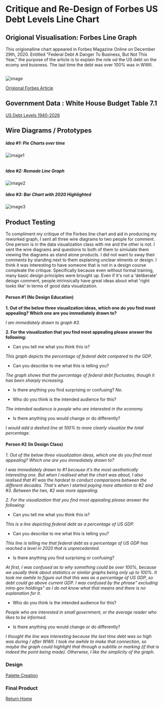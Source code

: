 # Critique and Re-Design of Forbes US Debt Levels Line Chart

## Origional Visualisation: Forbes Line Graph

This origionalline chart appeared in Forbes Magazine Online on December 29th, 2020. Entitled "Federal Debt A Danger To Business, But Not This Year," the purpose of the article is to explain the role od the US debt on the ecomy and buisness. The last time the debt was over 100% was in WWII.

<img src="https://github.com/Jonr1944/JReisherPortfolio/blob/main/Origional%20Chart%20(2)" class="img-responsive" alt=""> </div>

![image](https://github.com/Jonr1944/JReisherPortfolio/blob/main/Origional%20Chart%20(2).jpg)

[Origional Forbes Article](https://www.forbes.com/sites/billconerly/2021/12/29/federal-debt-a-danger-to-business-but-not-this-year/?sh=3d6bd56f1497)

## Government Data : White House Budget Table 7.1

[US Debt Levels 1940-2026](https://www.whitehouse.gov/omb/historical-tables/)

## Wire Diagrams / Prototypes

##### Idea #1: Pie Charts over time

![image1](https://github.com/Jonr1944/JReisherPortfolio/blob/main/Jreisher_Idea1.jpg)

<img src="https://github.com/Jonr1944/JReisherPortfolio/blob/main/Jreisher_Idea1.jpg" class="img-responsive" alt=""> </div>

##### Idea #2: Remade Line Graph

![image2](https://github.com/Jonr1944/JReisherPortfolio/blob/main/jreisher_idea2.jpg)

##### Idea #3: Bar Chart with 2020 Highlighted

![image3](https://github.com/Jonr1944/JReisherPortfolio/blob/main/jreisher_Idea3.jpg)

## Product Testing

To compliment my critique of the Forbes line chart and aid in producing my reworked graph, I sent all three wire diagrams to two people for comment. One person is in the data visualization class with me and the other is not. I sent the wire diagrams and questions to both of them to simiulate them viewing the diagrams as stand alone products. I did not want to sway their comments by standing next to them explaining unclear elments or design. I think it was interesting to have someone that is not in a design course compleate the critique. Specifically because even without formal training, many basic design principles were brought up. Even if it's not a 'deliberate' deisgn comment, people intrinsically have great ideas about what 'right looks like' in terms of good data visualization. 

#### Person #1 (No Design Education)

**1. Out of the below three visualization ideas, which one do you find most appealing? Which one are you immediately drawn to?**

_I am immediately drawn to graph #3._  

**2. For the visualization that you find most appealing please answer the following:**

- Can you tell me what you think this is?

_This graph depicts the percentage of federal debt compared to the GDP._

- Can you describe to me what this is telling you?

_The graph shows that the percentage of federal debt fluctuates, though it has been sharply increasing._

- Is there anything you find surprising or confusing?
_No._

- Who do you think is the intended audience for this?

_The intended audience is people who are interested in the economy._

- Is there anything you would change or do differently?

_I would add a dashed line at 100% to more clearly visualize the total percentage._

#### Person #2 (In Design Class)

*1. Out of the below three visualization ideas, which one do you find most appealing? Which one are you immediately drawn to?*

_I was immediately drawn to #1 because it's the most aesthetically interesting one. But when I realised what the chart was about, I also realised that #1 was the hardest to conduct comparisons between the different decades. That's when I started paying more attention to #2 and #3. Between the two, #2 was more appealing._ 

*2. For the visualization that you find most appealing please answer the following:*

- Can you tell me what you think this is? 

_This is a line depicting federal debt as a percentage of US GDP._

- Can you describe to me what this is telling you?

_This line is telling me that federal debt as a percentage of US GDP has reached a level in 2020 that is unprecedented._ 

- Is there anything you find surprising or confusing?

_At first, I was confused as to why something could be over 100%, because we usually think about statistics or similar graphs being only up to 100%. It took me awhile to figure out that this was as a percentage of US GDP, so debt could go above current GDP. I was confused by the phrase" excluding intra-gov holdings" as I do not know what that means and there is no explanation for it._ 

- Who do you think is the intended audience for this?

_People who are interested in small government, or the average reader who likes to be informed._

- Is there anything you would change or do differently?

_I thought the line was interesting because the last time debt was so high was during / after WWII. I took me awhile to make that connection, so maybe the graph could highlight that through a subtitle or marking (if that is indeed the point being made). Otherwise, I like the simplicity of the graph._ 


### Design

[Palette Creation](https://coolors.co/c1cad6-d4adcf-856084-84e296-dde1e4)

### Final Product

<div class="flourish-embed flourish-chart" data-src="visualisation/7302346"><script src="https://public.flourish.studio/resources/embed.js"></script></div>

[Return Home](README.md)
